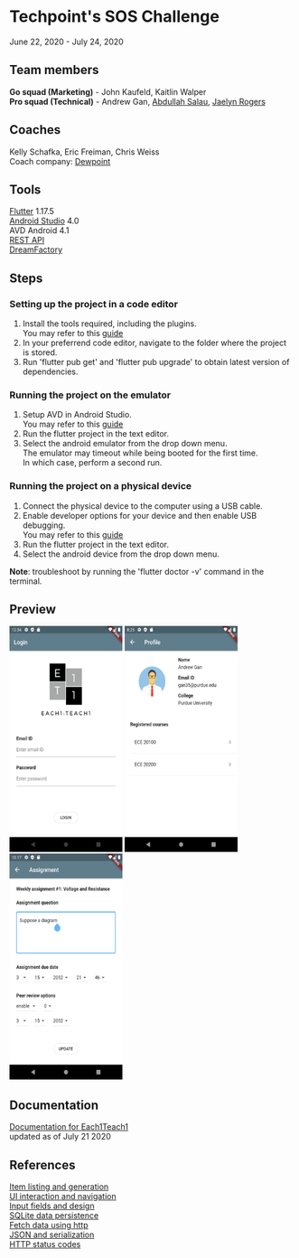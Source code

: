 # Techpoint's SOS Challenge
June 22, 2020 - July 24, 2020  

## Team members  
**Go squad (Marketing)** - John Kaufeld, Kaitlin Walper  
**Pro squad (Technical)** - Andrew Gan, [Abdullah Salau](https://github.com/abdullah-salau), [Jaelyn Rogers](https://github.com/jrogers230)  

## Coaches
Kelly Schafka, Eric Freiman, Chris Weiss  
Coach company: [Dewpoint](https://www.dewpoint.com/)  

## Tools
[Flutter](https://flutter.dev/docs) 1.17.5  
[Android Studio](https://developer.android.com/studio) 4.0  
AVD Android 4.1  
[REST API](https://restfulapi.net/)  
[DreamFactory](https://www.dreamfactory.com/)

## Steps
### Setting up the project in a code editor
1. Install the tools required, including the plugins.  
You may refer to this [guide](https://flutter.dev/docs/get-started/install)  
2. In your preferrend code editor, navigate to the folder where the project is stored.  
3. Run 'flutter pub get' and 'flutter pub upgrade' to obtain latest version of dependencies.  
### Running the project on the emulator 
1. Setup AVD in Android Studio.  
You may refer to this [guide](https://developer.android.com/studio/run/managing-avds)  
2. Run the flutter project in the text editor.
3. Select the android emulator from the drop down menu.  
The emulator may timeout while being booted for the first time.  
In which case, perform a second run.
### Running the project on a physical device
1. Connect the physical device to the computer using a USB cable.
2. Enable developer options for your device and then enable USB debugging.  
You may refer to this [guide](https://developer.android.com/studio/debug/dev-options)
3. Run the flutter project in the text editor.
4. Select the android device from the drop down menu.  
  
**Note**: troubleshoot by running the 'flutter doctor -v' command in the terminal.

## Preview
<kbd><img src="img/preview_login.png" width=200 height=400 /></kbd>
<kbd><img src="img/preview_profile.png" width=200 height=400 /></kbd>
<kbd><img src="img/preview_assignment.png" width=200 height=400 /></kbd>

## Documentation
[Documentation for Each1Teach1](https://andrew-gan.github.io/techpoint-sos)  
updated as of July 21 2020

## References
[Item listing and generation](https://codelabs.developers.google.com/codelabs/first-flutter-app-pt1)  
[UI interaction and navigation](https://codelabs.developers.google.com/codelabs/first-flutter-app-pt2)  
[Input fields and design](https://github.com/flutter-devs/flutter_profileview_demo)  
[SQLite data persistence](https://flutter.dev/docs/cookbook/persistence/sqlite)  
[Fetch data using http](https://flutter.dev/docs/cookbook/networking/fetch-data)  
[JSON and serialization](https://flutter.dev/docs/development/data-and-backend/json)  
[HTTP status codes](https://en.wikipedia.org/wiki/List_of_HTTP_status_codes#1xx_Informational_response)  
